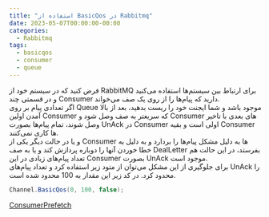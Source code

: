 ```yaml
---
title: "استفاده از BasicQos در Rabbitmq"
date: 2023-05-07T00:00:00-00:00
categories:
  - Rabbitmq
tags:
  - basicqos
  - consumer
  - queue
---
```


فرض کنید که در سیستم خود از RabbitMQ برای ارتباط بین سیستم‌ها استفاده می‌کنید و در قسمتی چند Consumer دارید که پیام‌ها را از روی یک صف می‌خواند.  
اگر تعدادی پیام بر روی Queue موجود باشد و شما ایجنت خود را ریست بدهید، بعد از بالا آمدن اولین Consumer که سریعتر به صف وصل شود و Consumer های بعدی با تاخیر وصل شوند، تمام پیام‌ها بصورت UnAck در Consumer اولی است و بقیه Consumer ها کاری نمی‌کنند.  
و یا در حالت دیگر یکی از Consumer ها به دلیل مشکل پیام‌ها را بردارد و به دلیل به خطا خوردن آنها را دوباره پردازش کند و یا به صف DealLetter بفرستد، در این حالت هم تعداد پیام‌های زیادی در این Consumer بصورت UnAck موجود است.  
برای جلوگیری از این مشکل می‌توان از متود زیر استفاده کرد و تعداد پیام‌های UnAck را محدود کرد. در کد زیر این مقدار به 100 محدود شده است.  

```csharp
Channel.BasicQos(0, 100, false);
```

[ConsumerPrefetch](https://www.rabbitmq.com/consumer-prefetch.html)  